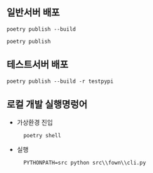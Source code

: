 ## 일반서버 배포

```
poetry publish --build

```

```
poetry publish

```

## 테스트서버 배포

```
poetry publish --build -r testpypi

```


## 로컬 개발 실행명렁어  
- 가상환경 진입  

  ```  
    poetry shell
  ```  

- 실행  

  ```
    PYTHONPATH=src python src\\fown\\cli.py
  ```